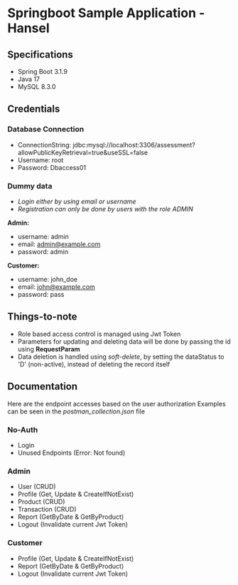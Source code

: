 # Springboot Sample Application - Hansel

## Specifications
* Spring Boot 3.1.9
* Java 17
* MySQL 8.3.0

## Credentials

### Database Connection
* ConnectionString: jdbc:mysql://localhost:3306/assessment?allowPublicKeyRetrieval=true&useSSL=false
* Username: root
* Password: Dbaccess01

### Dummy data
- *Login either by using email or username*
- *Registration can only be done by users with the role ADMIN*

**Admin:**
* username: admin
* email: admin@example.com
* password: admin

**Customer:**
* username: john_doe
* email: john@example.com
* password: pass

## Things-to-note
* Role based access control is managed using Jwt Token
* Parameters for updating and deleting data will be done by passing the id using **RequestParam**
* Data deletion is handled using *soft-delete*, by setting the dataStatus to 'D' (non-active), instead of deleting the record itself

## Documentation
Here are the endpoint accesses based on the user authorization
Examples can be seen in the *postman_collection.json* file

### No-Auth
* Login
* Unused Endpoints (Error: Not found)

### Admin
* User (CRUD)
* Profile (Get, Update & CreateIfNotExist)
* Product (CRUD)
* Transaction (CRUD)
* Report (GetByDate & GetByProduct)
* Logout (Invalidate current Jwt Token)

### Customer
* Profile (Get, Update & CreateIfNotExist)
* Report (GetByDate & GetByProduct)
* Logout (Invalidate current Jwt Token)
